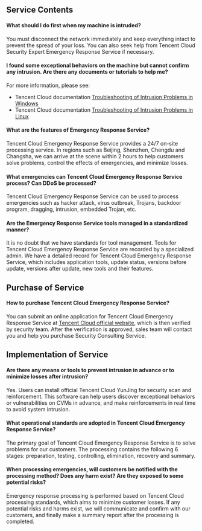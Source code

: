 ## Service Contents
#### What should I do first when my machine is intruded?
You must disconnect the network immediately and keep everything intact to prevent the spread of your loss. You can also seek help from Tencent Cloud Security Expert Emergency Response Service if necessary.

#### I found some exceptional behaviors on the machine but cannot confirm any intrusion. Are there any documents or tutorials to help me?
For more information, please see:
- Tencent Cloud documentation [Troubleshooting of Intrusion Problems in Windows](https://cloud.tencent.com/document/product/296/9605)
- Tencent Cloud documentation [Troubleshooting of Intrusion Problems in Linux](https://cloud.tencent.com/document/product/296/9604)

#### What are the features of Emergency Response Service?
Tencent Cloud Emergency Response Service provides a 24/7 on-site processing service. In regions such as Beijing, Shenzhen, Chengdu and Changsha, we can arrive at the scene within 2 hours to help customers solve problems, control the effects of emergencies, and minimize losses.

#### What emergencies can Tencent Cloud Emergency Response Service process? Can DDoS be processed?
Tencent Cloud Emergency Response Service can be used to process emergencies such as hacker attack, virus outbreak, Trojans, backdoor program, dragging, intrusion, embedded Trojan, etc.

#### Are the Emergency Response Service tools managed in a standardized manner?
It is no doubt that we have standards for tool management. Tools for Tencent Cloud Emergency Response Service are recorded by a specialized admin. We have a detailed record for Tencent Cloud Emergency Response Service, which includes application tools, update status, versions before update, versions after update, new tools and their features.

## Purchase of Service
#### How to purchase Tencent Cloud Emergency Response Service?
You can submit an online application for Tencent Cloud Emergency Response Service at [Tencent Cloud official website](https://cloud.tencent.com/), which is then verified by security team. After the verification is approved, sales team will contact you and help you purchase Security Consulting Service.

## Implementation of Service
#### Are there any means or tools to prevent intrusion in advance or to minimize losses after intrusion?
Yes. Users can install official Tencent Cloud YunJing for security scan and reinforcement. This software can help users discover exceptional behaviors or vulnerabilities on CVMs in advance, and make reinforcements in real time to avoid system intrusion.

#### What operational standards are adopted in Tencent Cloud Emergency Response Service?
The primary goal of Tencent Cloud Emergency Response Service is to solve problems for our customers. The processing contains the following 6 stages: preparation, testing, controlling, elimination, recovery and summary.

#### When processing emergencies, will customers be notified with the processing method? Does any harm exist? Are they exposed to some potential risks?
Emergency response processing is performed based on Tencent Cloud processing standards, which aims to minimize customer losses. If any potential risks and harms exist, we will communicate and confirm with our customers, and finally make a summary report after the processing is completed.


